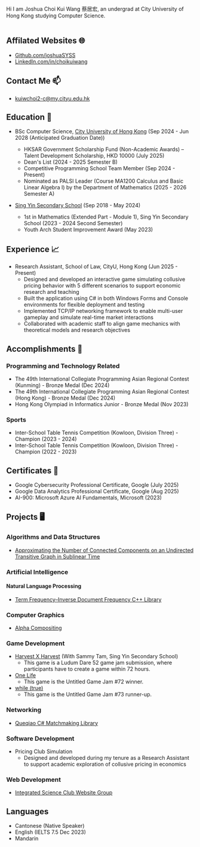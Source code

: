 <head>
  <link rel="shortcut icon" type="image/x-icon" href="https://sandstormit.com/wp-content/uploads/2021/06/incognito-2231825_960_720-1.png">
  <meta name="google-site-verification" content="0SEcurk_dKLeFfJ4VC6azCpxCccwgnd3JkByYOdYncA" />
</head>
Hi I am Joshua Choi Kui Wang 蔡居宏, an undergrad at City University of Hong Kong studying Computer Science.<br><br>

## Affilated Websites 🌐
- [Github.com/joshuaSYSS](https://github.com/joshuaSYSS)
- [LinkedIn.com/in/choikuiwang](https://www.linkedin.com/in/choikuiwang)

## Contact Me 📫
- [kuiwchoi2-c@my.cityu.edu.hk](mailto:kuiwchoi2-c@my.cityu.edu.hk)

## Education 🏫
- BSc Computer Science, [City University of Hong Kong](https://www.cityu.edu.hk/) (Sep 2024 - Jun 2028 (Anticipated Graduation Date))
  * HKSAR Government Scholarship Fund (Non-Academic Awards) – Talent Development Scholarship, HKD 10000 (July 2025)
  * Dean's List (2024 - 2025 Semester B)
  * Competitive Programming School Team Member (Sep 2024 - Present)
  * Nominated as PALSI Leader (Course MA1200 Calculus and Basic Linear Algebra I) by the Department of Mathematics (2025 - 2026 Semester A)

- [Sing Yin Secondary School](https://www.singyin.edu.hk/en/) (Sep 2018 - May 2024)
  * 1st in Mathematics (Extended Part - Module 1), Sing Yin Secondary School (2023 - 2024 Second Semester)
  * Youth Arch Student Improvement Award (May 2023)

## Experience 📈
- Research Assistant, School of Law, CityU, Hong Kong (Jun 2025 - Present)
  * Designed and developed an interactive game simulating collusive pricing behavior with 5 different scenarios to support economic research and teaching
  * Built the application using C# in both Windows Forms and Console environments for flexible deployment and testing
  * Implemented TCP/IP networking framework to enable multi-user gameplay and simulate real-time market interactions
  * Collaborated with academic staff to align game mechanics with theoretical models and research objectives

## Accomplishments 🏅
### Programming and Technology Related
- The 49th International Collegiate Programming Asian Regional Contest (Kunming) - Bronze Medal (Dec 2024)
- The 49th International Collegiate Programming Asian Regional Contest (Hong Kong)  - Bronze Medal (Dec 2024)
- Hong Kong Olympiad in Informatics Junior - Bronze Medal (Nov 2023)

### Sports
- Inter-School Table Tennis Competition (Kowloon, Division Three) - Champion (2023 - 2024)
- Inter-School Table Tennis Competition (Kowloon, Division Three) - Champion (2022 - 2023)

## Certificates 📄
- Google Cybersecurity Professional Certificate, Google (July 2025)
- Google Data Analytics Professional Certificate, Google (Aug 2025)
- AI-900: Microsoft Azure AI Fundamentals, Microsoft (2023)

## Projects 🖥
### Algorithms and Data Structures
- [Approximating the Number of Connected Components on an Undirected Transitive Graph in Sublinear Time](https://github.com/joshuaSYSS/approxCCDegree)

### Artificial Intelligence
<!--#### AI Game Programming-->

<!--#### Computer Vision-->

<!--#### Data Analysis using Machine Learning-->

#### Natural Language Processing
- [Term Frequency–Inverse Document Frequency C++ Library](https://github.com/joshuaSYSS/tfidf)

### Computer Graphics
- [Alpha Compositing](https://github.com/joshuaSYSS/Alpha-Compositing)

<!--### Cryptography-->

### Game Development
- [Harvest X Harvest](https://revolution-game.itch.io/harvest-x-harvest) (With Sammy Tam, Sing Yin Secondary School)
  * This game is a Ludum Dare 52 game jam submission, where participants have to create a game within 72 hours.
- [One Life](https://revolution-game.itch.io/one-life)
  * This game is the Untitled Game Jam #72 winner.
- [while (true)](https://no1gameexpert.itch.io/while-true)
  * This game is the Untitled Game Jam #73 runner-up.

### Networking
- [Queqiao C# Matchmaking Library](https://github.com/joshuaSYSS/Queqiao-Library)

<!--### Open-Sourced Projects-->

<!--### Programming Languages and Compiler-->

### Software Development
- Pricing Club Simulation
  * Designed and developed during my tenure as a Research Assistant to support academic exploration of collusive pricing in economics

### Web Development
- [Integrated Science Club Website Group](https://is-club.netlify.app/)

## Languages
- Cantonese (Native Speaker)
- English (IELTS 7.5 Dec 2023)
- Mandarin

